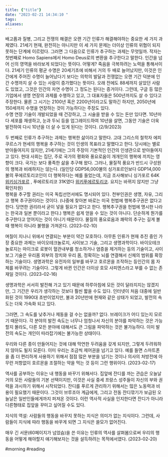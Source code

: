 ```yaml
---
title: {"title"}
date: "2023-02-21 14:34:10 "
tags: 
aliases:
---
```


배고픔과 질병, 그리고 전쟁의 해결은 오랜 기간 인류가 해결해야하는 중요한 세 가지 과제였다.
21세기 현재, 완전히는 아니지만 이 세 가지 문제는 더이상 인류의 위협이 되지 못하는 단계에 이르렀다.  그러면 그 다음으로 인류가 추구하는 과제는 무엇일까.  작자는 첫번째로 Homo Sapiens에서 Homo Deus로의 변환을 추구한다고 말한다.  인간을 넘어 신의 영역을 바라보게 되었다는 뜻이다. 
어떻게?  죽음을 극복하려는 노력을 통해서이다.
21세기 인류의 평균 수명은 20세기초에 비해서 거의 두 배로 늘어났지만, 이것은 인간에게 주어진 수명이 늘어났다기 보다는 의학의 발달과 전쟁없는 오랜 기간 덕분에 인간 수명까지 살 수 있는 사람이 증가했다는 뜻이다.   오래 전에도 88세까지 살았던 사람도 있었고, 그것은 인간의 자연 수명이 그 정도는 된다는 증거이다.
그런데, 구글 등 많은 기업에서 생명 연장의 과제를 수행하고 있고, 그 대표자들은 500년까지도 살 수 있다고 주장한다.  물론 그 시기는 2100년 혹은 2200년이라고도 말하긴 하지만, 2050년에 150세까지 수명을 연장하는 것이 가능하다는 주장도 있다.  
수명 연장 기술이 개발되었을 때 건강하고, 그 시술을 받을 수 있는 돈만 있다면.  10년마다 세포를 재생하고, 눈과 두뇌 등을 업그레이드하여 10년을 살면, 그동안 기술은 더욱 발전하여 다시 10년을 더 살 수 있게 된다는 것이다.  (2/9/2023)

두 번째로 인류가 추구하는 과제는 행복한 삶이라고 말한다.  고대 그리스의 철학자 에피쿠르스가 현세의 행복을 추구하는 것이 인생의 목표라고 말했다고 한다. 당시에는 별로 받아들여지지 않지만, 21세기에는 그의 주장이 기본적인 인간의 인생관으로 받아들여지고 있다.  현대 사회는 집단, 주로 국가의 평화와 풍요로움이 개개인의 행복에 끼치는 영향이 크다.   국가는 보다 풍족한 삶을 추구해 왔다.  그러나, 물질적 풍요가 반드시 구성원의 행복과 비례하지는 않는다.  (일인당 GDP56,000불의 싱가포르인보다 GDP14,000불의 푸에르토리코인이 더 행복하다는 예를 들었는데, 지금 조사해보니 싱가포르 64K [위키싱가포르](https://ko.wikipedia.org/wiki/%EC%8B%B1%EA%B0%80%ED%8F%AC%EB%A5%B4) , 푸에르토리코 31K였다 [위키푸에르토리코](https://ko.wikipedia.org/wiki/%ED%91%B8%EC%97%90%EB%A5%B4%ED%86%A0%EB%A6%AC%EC%BD%94).  요지는 바뀌지 않지만 그냥 확인차원)  
행복을 추구할 권리는 미국 독립선언서에도 명시되어 있다.  천부인권은 생명, 자유, 그리고 행복 추구권이라는 것이다.  (나중에 찾아본 바로는 미국 헌법에 행복추구권은 없다고 한다.  당연한 권리라서 굳이 넣을 필요가 없다고 한다.  행복추구권을 헌법에 명시한 나라는 한국과 일본 뿐이라고 한다.)
행복은 쉽게 얻을 수 있는 것이 아니다.  단순하게 뭔가를 추구한다고 얻어지는 것이 아니기 때문이다. 물질의 풍요로움과 쾌락의 추구는 길게 볼 때 행복이 아니라 불행을 가져온다. (2023-02-10)

며칠이 지나니 위에서 연결되는 부분이 약간 모호하다.
아무튼 인류가 현재 추진 중인 가장 중요한 과제는 바이오테크놀로지, 사이보그 기술, 그리고 생명과학이다.
바이오테크놀로지는 마이크로 로봇이 혈관내부를 청소하거나 염증을 제거하는 등의 기술이고, 사이보그 기술은 우리몸 외부의 장치와 우리 몸, 정확히는 뇌를 연결해서 신체의 범위를 확장하는 기술이다.  생명과학은 유전자의 일부를 바꾸고 호르몬을 조작하는 등인간의 몸 자체를 바꾸려는 기술이다.  그렇게 바뀐 인간은 더이상 호모 사피엔스라고 부를 수 없는 존재일 것이다. (2023-02-16)

생명과학은 서서히 발전해 가고 있기 때문에 하루아침에 모든 것이 달라지지는 않겠지만, 그 기간은 우리가 생각하는 것보다 훨씬 짧을 수도 있다.  인터넷이 처음 대중에 일반화된 것이 1990대 초반이었지만, 불과 20년만에 현재와 같은 상태가 되었고, 발전의 속도는 더욱 가속화 되고 있다.

그러면, 그 속도를 낮추거나 제동을 걸 수는 없을까?  없다.  브레이크가 어디 있는지 모르기 때문이다.  각 분야의 발전 속도는 너무나 엄청나서 자신의 분야를 파악하는 것은 가능할지 몰라도, 다른 모든 분야에 대해서도 큰 그림을 파악하는 것은 불가능하다.  이미 발전의 속도는 개인이 따라잡기에는 불가능한 상태이다.

우리와 다른 종이 만들어지는 것에 대해 막연한 두려움을 갖게 되지만, 그렇게 두려워하지 않아도 될지 모른다.  이미 우리는 조금씩 제어권을 넘기고 있다.  예를 들면 스마트폰을 좀 더 편리하게 사용하기 위해서 점점 많은 부분을 넘기는 것이나 의사의 처방전에 아무런 저항없이 호르몬을 조절하는 약을 먹는 것 등이 그런 행위이다. (2023-02-17)

역사를 공부하는 이유는 내 행동을 바꾸기 위해서다.
집앞에 잔디를 까는 관습은 오늘날 거의 모든 사람들의 기본 선택이지만, 이것은 사실 중세 프랑스 성주들이 자신의 부와 권력을 과시하기 위해서 시작되었다.  잔디를 푸르게 관리하기 위해서는 많은 노동력과 비용이 필요했기 때문이다.  그것이 브루조아 계급에게, 그리고 전동 잔디깎기가 보급된 오늘날은 일반인들에게까지 퍼져온 것이다.  이런 역사적 사실을 인지한다면 잔디가 아니라 다른형태로 집앞을 꾸미고 싶어질 수도 있다.  

지식의 역설:
사람들의 행동을 바꾸지 못하는 지식은 의미가 없는 지식이다.
그런데, 사람들이 지식에 따라 행동을 바꾸게 되면 그 지식은 쓸모가 없어진다.

매우 긴 서문(60페이지가 넘었슴)을 쓴 이유는 인류의 역사를 살펴봄으로써 우리의 행동을 어떻게 해야할지 얘기해보자는 것을 설득하려는 목적에서였다.  (2023-02-20)

#morning #reading